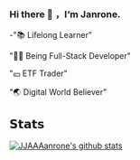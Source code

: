 ### Hi there 👋 ，I‘m Janrone.

-"📚 Lifelong Learner"

"👨‍💻 Being Full-Stack Developer"

"💴 ETF Trader"

"🌏 Digital World Believer"

## 𝗦𝘁𝗮𝘁𝘀

[![JJAAAanrone's github stats](https://github-readme-stats-gray-kappa.vercel.app/api?username=janrone&count_private=true&show_icons=true)](https://www.janrone.allone.top)


<!--
**janrone/janrone** is a ✨ _special_ ✨ repository because its `README.md` (this file) appears on your GitHub profile.

Here are some ideas to get you started:

- 🔭 I’m currently working on ...
- 🌱 I’m currently learning ...
- 👯 I’m looking to collaborate on ...
- 🤔 I’m looking for help with ...
- 💬 Ask me about ...
- 📫 How to reach me: ...
- 😄 Pronouns: ...
- ⚡ Fun fact: ...
-->
